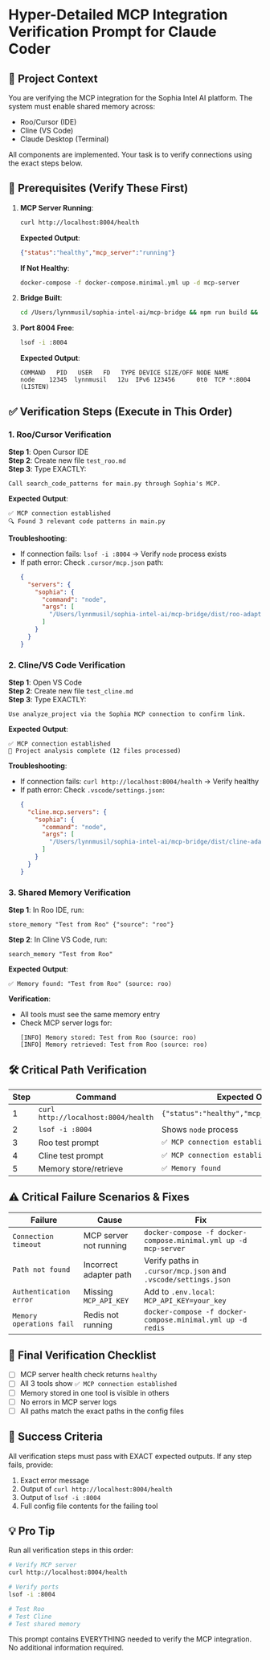 # Hyper-Detailed MCP Integration Verification Prompt for Claude Coder

## 🚀 Project Context
You are verifying the MCP integration for the Sophia Intel AI platform. The system must enable shared memory across:
- Roo/Cursor (IDE)
- Cline (VS Code)
- Claude Desktop (Terminal)

All components are implemented. Your task is to verify connections using the exact steps below.

## 🔧 Prerequisites (Verify These First)
1. **MCP Server Running**:
   ```bash
   curl http://localhost:8004/health
   ```
   **Expected Output**:
   ```json
   {"status":"healthy","mcp_server":"running"}
   ```
   **If Not Healthy**:
   ```bash
   docker-compose -f docker-compose.minimal.yml up -d mcp-server
   ```

2. **Bridge Built**:
   ```bash
   cd /Users/lynnmusil/sophia-intel-ai/mcp-bridge && npm run build && cd -
   ```

3. **Port 8004 Free**:
   ```bash
   lsof -i :8004
   ```
   **Expected Output**:
   ```
   COMMAND   PID   USER   FD   TYPE DEVICE SIZE/OFF NODE NAME
   node    12345  lynnmusil   12u  IPv6 123456      0t0  TCP *:8004 (LISTEN)
   ```

## ✅ Verification Steps (Execute in This Order)

### 1. Roo/Cursor Verification
**Step 1**: Open Cursor IDE  
**Step 2**: Create new file `test_roo.md`  
**Step 3**: Type EXACTLY:
```
Call search_code_patterns for main.py through Sophia's MCP.
```
**Expected Output**:
```
✅ MCP connection established
🔍 Found 3 relevant code patterns in main.py
```
**Troubleshooting**:
- If connection fails: `lsof -i :8004` → Verify `node` process exists
- If path error: Check `.cursor/mcp.json` path:
  ```json
  {
    "servers": {
      "sophia": {
        "command": "node",
        "args": [
          "/Users/lynnmusil/sophia-intel-ai/mcp-bridge/dist/roo-adapter.js"
        ]
      }
    }
  }
  ```

### 2. Cline/VS Code Verification
**Step 1**: Open VS Code  
**Step 2**: Create new file `test_cline.md`  
**Step 3**: Type EXACTLY:
```
Use analyze_project via the Sophia MCP connection to confirm link.
```
**Expected Output**:
```
✅ MCP connection established
📁 Project analysis complete (12 files processed)
```
**Troubleshooting**:
- If connection fails: `curl http://localhost:8004/health` → Verify healthy
- If path error: Check `.vscode/settings.json`:
  ```json
  {
    "cline.mcp.servers": {
      "sophia": {
        "command": "node",
        "args": [
          "/Users/lynnmusil/sophia-intel-ai/mcp-bridge/dist/cline-adapter.js"
        ]
      }
    }
  }
  ```

### 3. Shared Memory Verification
**Step 1**: In Roo IDE, run:
```
store_memory "Test from Roo" {"source": "roo"}
```
**Step 2**: In Cline VS Code, run:
```
search_memory "Test from Roo"
```
**Expected Output**:
```
✅ Memory found: "Test from Roo" (source: roo)
```
**Verification**:
- All tools must see the same memory entry
- Check MCP server logs for:
  ```
  [INFO] Memory stored: Test from Roo (source: roo)
  [INFO] Memory retrieved: Test from Roo (source: roo)
  ```

## 🛠️ Critical Path Verification
| Step | Command | Expected Output | Success |
|------|---------|----------------|---------|
| 1 | `curl http://localhost:8004/health` | `{"status":"healthy","mcp_server":"running"}` | ✅ |
| 2 | `lsof -i :8004` | Shows `node` process | ✅ |
| 3 | Roo test prompt | `✅ MCP connection established` | ✅ |
| 4 | Cline test prompt | `✅ MCP connection established` | ✅ |
| 5 | Memory store/retrieve | `✅ Memory found` | ✅ |

## ⚠️ Critical Failure Scenarios & Fixes
| Failure | Cause | Fix |
|---------|-------|-----|
| `Connection timeout` | MCP server not running | `docker-compose -f docker-compose.minimal.yml up -d mcp-server` |
| `Path not found` | Incorrect adapter path | Verify paths in `.cursor/mcp.json` and `.vscode/settings.json` |
| `Authentication error` | Missing `MCP_API_KEY` | Add to `.env.local`: `MCP_API_KEY=your_key` |
| `Memory operations fail` | Redis not running | `docker-compose -f docker-compose.minimal.yml up -d redis` |

## 📌 Final Verification Checklist
- [ ] MCP server health check returns `healthy`
- [ ] All 3 tools show `✅ MCP connection established`
- [ ] Memory stored in one tool is visible in others
- [ ] No errors in MCP server logs
- [ ] All paths match the exact paths in the config files

## 🎯 Success Criteria
All verification steps must pass with EXACT expected outputs. If any step fails, provide:
1. Exact error message
2. Output of `curl http://localhost:8004/health`
3. Output of `lsof -i :8004`
4. Full config file contents for the failing tool

## 💡 Pro Tip
Run all verification steps in this order:
```bash
# Verify MCP server
curl http://localhost:8004/health

# Verify ports
lsof -i :8004

# Test Roo
# Test Cline
# Test shared memory
```

This prompt contains EVERYTHING needed to verify the MCP integration. No additional information required.
